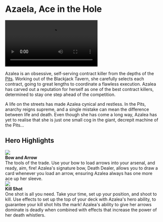 # Azaela, Ace in the Hole

<video controls autoplay loop playsinline>
  <source src="https://media.githubusercontent.com/media/nathaneastwood/fablore/main/src/heroes-of-rathe/media/azalea.mp4" type="video/mp4">
</video>

Azalea is an obsessive, self-serving contract killer from the depths of the [Pits](https://legendarystories.net/world-of-rathe/pits/pits.html). Working out of the Blackjack Tavern, she carefully selects each contract, going to great lengths to coordinate a flawless execution. Azalea has carved out a reputation for herself as one of the best contract killers, determined to stay one step ahead of the competition.

A life on the streets has made Azalea cynical and restless. In the Pits, anarchy reigns supreme, and a single mistake can mean the difference between life and death. Even though she has come a long way, Azalea has yet to realise that she is just one small cog in the giant, decrepit machine of the Pits...

## Hero Highlights

<div class="hero-container">
  <img src="https://media.githubusercontent.com/media/nathaneastwood/fablore/main/src/heroes-of-rathe/media/azalea-icon-bow-arrow.webp" class="hero-icon" />
  <div class="hero-content">
    <b>Bow and Arrow</b><br>
    The tools of the trade. Use your bow to load arrows into your arsenal, and ready, aim, fire! Azalea's signature bow, Death Dealer, allows you to draw a card whenever you load an arrow, ensuring Azalea always has one more ace up her sleeve.
  </div>
</div>

<div class="hero-container">
  <img src="https://media.githubusercontent.com/media/nathaneastwood/fablore/main/src/heroes-of-rathe/media/azalea-icon-target-precise.webp" class="hero-icon" />
  <div class="hero-content">
    <b>Kill Shot</b><br>
    One shot is all you need. Take your time, set up your position, and shoot to kill. Use effects to set up the top of your deck with Azalea's hero ability, to guarantee your kill shot hits the mark! Azalea's ability to give her arrows dominate is deadly when combined with effects that increase the power of her death whistlers.
  </div>
</div>

